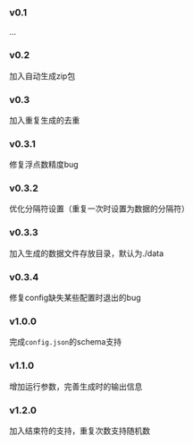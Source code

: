 ### v0.1
...

### v0.2
加入自动生成zip包

### v0.3
加入重复生成的去重

### v0.3.1
修复浮点数精度bug

### v0.3.2
优化分隔符设置（重复一次时设置为数据的分隔符）

### v0.3.3
加入生成的数据文件存放目录，默认为./data

### v0.3.4
修复config缺失某些配置时退出的bug

### v1.0.0
完成`config.json`的schema支持

### v1.1.0
增加运行参数，完善生成时的输出信息

### v1.2.0
加入结束符的支持，重复次数支持随机数